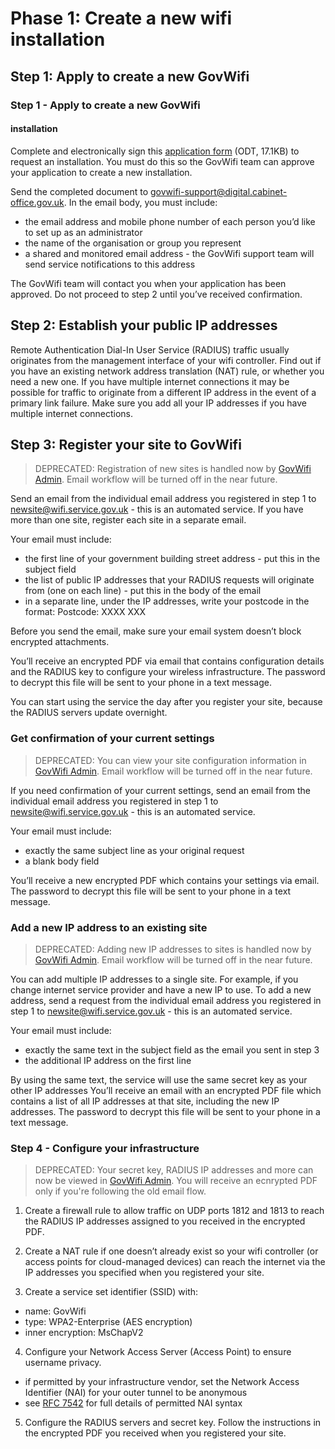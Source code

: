 # Phase 1: Create a new wifi installation

## Step 1: Apply to create a new GovWifi
### Step 1 - Apply to create a new GovWifi
#### installation
Complete and electronically sign this [application form](https://www.gov.uk/government/uploads/system/uploads/attachment_data/file/675990/GovWifi_-_create_a_new_installation.odt) (ODT, 17.1KB) to request an installation. You must do this so the GovWifi team can approve your application to create a new installation.

Send the completed document to [govwifi-support@digital.cabinet-office.gov.uk](govwifi-support@digital.cabinet-office.gov.uk). In the email body, you must include:

- the email address and mobile phone number of each person you’d like to set up as an administrator
- the name of the organisation or group you represent
- a shared and monitored email address - the GovWifi support team will send service notifications to this address

The GovWifi team will contact you when your application has been approved. Do not proceed to step 2 until you’ve received confirmation.

## Step 2: Establish your public IP addresses

Remote Authentication Dial-In User Service (RADIUS) traffic usually originates from the management interface of your wifi controller. Find out if you have an existing network address translation (NAT) rule, or whether you need a new one. If you have multiple internet connections it may be possible for traffic to originate from a different IP address in the event of a primary link failure. Make sure you add all your IP addresses if you have multiple internet connections.

## Step 3: Register your site to GovWifi

> DEPRECATED: Registration of new sites is handled now by [GovWifi Admin](https://admin-platform.wifi.service.gov.uk/). Email workflow will be turned off in the near future.

Send an email from the individual email address you registered in step 1 to newsite@wifi.service.gov.uk - this is an automated service. If you have more than one site, register each site in a separate email.

Your email must include:

- the first line of your government building street address - put this in the subject field
- the list of public IP addresses that your RADIUS requests will originate from (one on each line) - put this in the body of the email
- in a separate line, under the IP addresses, write your postcode in the format: Postcode: XXXX XXX

Before you send the email, make sure your email system doesn’t block encrypted attachments.

You’ll receive an encrypted PDF via email that contains configuration details and the RADIUS key to configure your wireless infrastructure. The password to decrypt this file will be sent to your phone in a text message.

You can start using the service the day after you register your site, because the RADIUS servers update overnight.

### Get confirmation of your current settings

> DEPRECATED: You can view your site configuration information in [GovWifi Admin](https://admin-platform.wifi.service.gov.uk/). Email workflow will be turned off in the near future.

If you need confirmation of your current settings, send an email from the individual email address you registered in step 1 to newsite@wifi.service.gov.uk - this is an automated service.

Your email must include:

- exactly the same subject line as your original request
- a blank body field

You’ll receive a new encrypted PDF which contains your settings via email. The password to decrypt this file will be sent to your phone in a text message.

### Add a new IP address to an existing site

> DEPRECATED: Adding new IP addresses to sites is handled now by [GovWifi Admin](https://admin-platform.wifi.service.gov.uk/). Email workflow will be turned off in the near future.

You can add multiple IP addresses to a single site. For example, if you change internet service provider and have a new IP to use. To add a new address, send a request from the individual email address you registered in step 1 to newsite@wifi.service.gov.uk - this is an automated service.

Your email must include:

- exactly the same text in the subject field as the email you sent in step 3
- the additional IP address on the first line

By using the same text, the service will use the same secret key as your other IP addresses You’ll receive an email with an encrypted PDF file which contains a list of all IP addresses at that site, including the new IP addresses. The password to decrypt this file will be sent to your phone in a text message.

### Step 4 - Configure your infrastructure

> DEPRECATED: Your secret key, RADIUS IP addresses and more can now be viewed in [GovWifi Admin](https://admin-platform.wifi.service.gov.uk/). You will receive an ecnrypted PDF only if you're following the old email flow.

1. Create a firewall rule to allow traffic on UDP ports 1812 and 1813 to reach the RADIUS IP addresses assigned to you received in the encrypted PDF.

2. Create a NAT rule if one doesn’t already exist so your wifi controller (or access points for cloud-managed devices) can reach the internet via the IP addresses you specified when you registered your site.

3. Create a service set identifier (SSID) with:
- name: GovWifi
- type: WPA2-Enterprise (AES encryption)
- inner encryption: MsChapV2

4. Configure your Network Access Server (Access Point) to ensure username privacy.
- if permitted by your infrastructure vendor, set the Network Access Identifier (NAI) for your outer tunnel to be anonymous
- see [RFC 7542](https://tools.ietf.org/html/rfc7542) for full details of permitted NAI syntax

5. Configure the RADIUS servers and secret key. Follow the instructions in the encrypted PDF you received when you registered your site.
